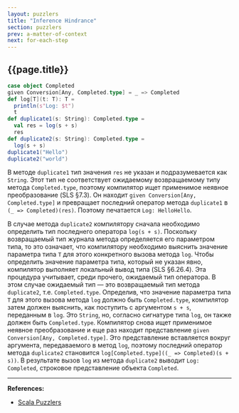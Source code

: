 ```yaml
---
layout: puzzlers
title: "Inference Hindrance"
section: puzzlers
prev: a-matter-of-context
next: for-each-step
---
```


## {{page.title}}

```scala mdoc
case object Completed
given Conversion[Any, Completed.type] = _ => Completed
def log[T](t: T): T =
  println(s"Log: $t")
  t
def duplicate1(s: String): Completed.type =
  val res = log(s + s)
  res
def duplicate2(s: String): Completed.type =
  log(s + s)
duplicate1("Hello")
duplicate2("world")
```

В методе `duplicate1` тип значения `res` не указан и подразумевается как `String`. 
Этот тип не соответствует ожидаемому возвращаемому типу метода `Completed.type`, 
поэтому компилятор ищет применимое неявное преобразование (SLS §7.3). 
Он находит `given Conversion[Any, Completed.type]` 
и превращает последний оператор метода `duplicate1` в `(_ => Completed)(res)`. 
Поэтому печатается `Log: HelloHello`. 

В случае метода `duplicate2` компилятору сначала необходимо определить тип последнего оператора `log(s + s)`. 
Поскольку возвращаемый тип журнала метода определяется его параметром типа, 
то это означает, что компилятору необходимо выяснить значение параметра типа `T` 
для этого конкретного вызова метода `log`. 
Чтобы определить значение параметра типа, который не указан явно, 
компилятор выполняет локальный вывод типа (SLS §6.26.4). 
Эта процедура учитывает, среди прочего, ожидаемый тип оператора. 
В этом случае ожидаемый тип — это возвращаемый тип метода `duplicate2`, т.е. `Completed.type`. 
Определив, что значение параметра типа `T` для этого вызова метода `log` должно быть `Completed.type`, 
компилятор затем должен выяснить, как поступить с аргументом `s + s`, переданным в `log`. 
Это `String`, но, согласно сигнатуре типа `log`, он также должен быть `Completed.type`. 
Компилятор снова ищет применимое неявное преобразование 
и еще раз находит представление `given Conversion[Any, Completed.type]`. 
Это представление вставляется вокруг аргумента, передаваемого в метод `log`, 
поэтому последний оператор метода `duplicate2` становится `log[Completed.type]((_ => Completed)(s + s))`. 
В результате вызов `log` из метода `duplicate2` выводит `Log: Completed`, 
строковое представление объекта `Completed`.


---

**References:**
- [Scala Puzzlers](https://scalapuzzlers.com/index.html#pzzlr-066)
